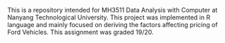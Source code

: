 This is a repository intended for MH3511 Data Analysis with Computer at Nanyang Technological University. This project was implemented in R language and mainly focused on deriving the factors affecting pricing of Ford Vehicles. This assignment was graded 19/20.

